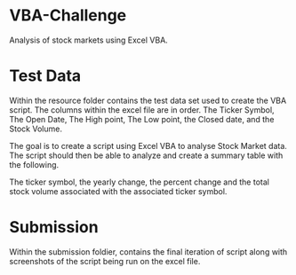# VBA-Challenge
Analysis of stock markets using Excel VBA. 

# Test Data

Within the resource folder contains the test data set used to create the VBA script.
The columns within the excel file are in order. The Ticker Symbol, The Open Date, The High point, The Low point, the Closed date, and the Stock Volume.

The goal is to create a script using Excel VBA to analyse Stock Market data.
The script should then be able to analyze and create a summary table with the following.

The ticker symbol, the yearly change, the percent change  and the total stock volume associated with the associated ticker symbol.

# Submission
Within the submission foldier, contains the final iteration of script along with screenshots of the script being run on the excel file.
